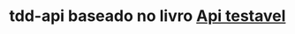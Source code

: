 # tdd-api baseado no livro [Api testavel](https://leanpub.com/construindo-apis-testaveis-com-nodejs/read)
